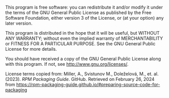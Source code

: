 This program is free software: you can redistribute it and/or modify
it under the terms of the GNU General Public License as published by
the Free Software Foundation, either version 3 of the License, or
(at your option) any later version.

This program is distributed in the hope that it will be useful,
but WITHOUT ANY WARRANTY; without even the implied warranty of
MERCHANTABILITY or FITNESS FOR A PARTICULAR PURPOSE.  See the
GNU General Public License for more details.

You should have received a copy of the GNU General Public License
along with this program.  If not, see <http://www.gnu.org/licenses/>.

License terms copied from:
Miller, A., Svistunov M., Doleželová, M., et. al. (2023).  _RPM Packaging Guide_.  GitHub.  Retrieved on February 26, 2024 from https://rpm-packaging-guide.github.io/#preparing-source-code-for-packaging
